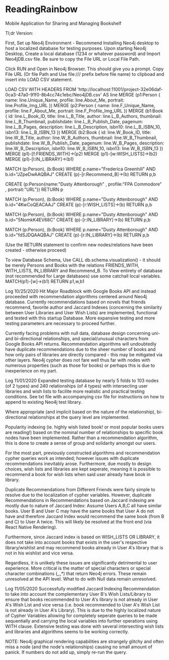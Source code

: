 # ReadingRainbow
Mobile Application for Sharing and Managing Bookshelf

Tl;dr Version:

First, Set up Neo4j Environment - Recommend Installing Neo4j desktop to host a localized database for testing purposes. 
Upon starting Neo4j Desktop, Create a local database (1234 or whatever password) and Import Neo4jDB.csv file. Be sure to copy the File URL or Local File Path.

Click RUN and Open in Neo4j Browser. This should give you a prompt. Copy File URL (Or file Path and Use file:/// prefix before file name) to clipboad and insert into LOAD CSV statement.

LOAD CSV WITH HEADERS FROM 'http://localhost:11001/project-32e06daf-0ca3-47a0-91f0-8b4cc74c1ebc/Neo4jDB.csv' AS line
MERGE (p1:Person { name: line.Unique_Name, profile: line.About_Me, portrait: line.Profile_Img_URL })
MERGE (p2:Person { name: line.F_Unique_Name, profile: line.F_About_Me, portrait: line.F_Profile_Img_URL })
MERGE (b1:Book { id: line.L_Book_ID, title: line.L_B_Title, author: line.L_B_Authors, thumbnail: line.L_B_Thumbnail, publishdate: line.L_B_Publish_Date, pagenum: line.L_B_Pages, description: line.L_B_Description, isbn10: line.L_B_ISBN_10, isbn13: line.L_B_ISBN_13 })
MERGE (b2:Book { id: line.W_Book_ID, title: line.W_B_Title, author: line.W_B_Authors, thumbnail: line.W_B_Thumbnail, publishdate: line.W_B_Publish_Date, pagenum: line.W_B_Pages, description: line.W_B_Description, isbn10: line.W_B_ISBN_10, isbn13: line.W_B_ISBN_13 })
MERGE (p1)-[f:FRIENDS_WITH]->(p2)
MERGE (p1)-[w:WISH_LISTS]->(b2)
MERGE (p1)-[l:IN_LIBRARY]->(b1)

MATCH (p:Person), (b:Book) WHERE p.name="Frederica Greenhill" AND b.id="JZpeDwAAQBAJ"
CREATE (p)-[r:Recommend_B]->(b)
RETURN p,b

CREATE (p:Person{name:"Dusty Attenborough" , profile:"FPA Commodore" , portrait:"URL"})
RETURN p

MATCH (p:Person), (b:Book) WHERE p.name="Dusty Attenborough" AND b.id="4KwCoQEACAAJ"
CREATE (p)-[r:WISH_LISTS]->(b)
RETURN p,b

MATCH (p:Person), (b:Book) WHERE p.name="Dusty Attenborough" AND b.id="5NomkK4EV68C"
CREATE (p)-[r:IN_LIBRARY]->(b)
RETURN p,b

MATCH (p:Person), (b:Book) WHERE p.name="Dusty Attenborough" AND b.id="fdSJDQAAQBAJ"
CREATE (p)-[r:IN_LIBRARY]->(b)
RETURN p,b

(Use the RETURN statement to confirm new nodes/relations have been created - otherwise proceed)

To view Database Schema, Use CALL db.schema.visualization() - it should be merely Persons and Books with the relations FRIENDS_WITH, WITH_LISTS, IN_LIBRARY and Recommend_B.
To View entirety of database (not recommended for Large databases) use some catchall local variables. 
MATCH(p1)-[w]->(b1)
RETURN p1,w,b1

Log 10/25/2020 
Hit Major Roadblock with Google Books API and instead proceeded with recommendation algorithms centered around Neo4j database. Currently recommendations based on novels that friends recommend, favorite author and Jaccard Indexes (concerning the similarity between User Libraries and User Wish Lists) are implemented, functional and tested with this startup Database. More expansive testing and more testing parameters are necessary to proceed further. 

Currently facing problems with null data, database design concerning uni- and bi-directional relationships, and special/unusual characters from Google Books API returns. Recommendation algorithms will undoubtedly have duplicate recommendations due to the sheer number of books and how only pairs of libraries are directly compared - this may be mitigated via other layers. Neo4j cypher does not fare well thus far with nodes with numerous properties (such as those for books) or perhaps this is due to inexperience on my part. 

Log 11/01/2020
Expanded testing database by nearly 5 folds to 103 nodes (of 2 types) and 240 relationships (of 4 types) with intersecting user libraries and wish lists to facilite more realistic and practical testing conditions. See txt file with accompanying csv file for instructions on how to append to existing Neo4j test library. 

Where appropriate (and implicit based on the nature of the relationship), bi-directional relationships at the query level are implemented. 

Popularity indexing (ie. highly wish listed book! or most popular books users are reading!) based on the nominal number of relationships to specific book nodes have been implemented. Rather than a recommendation algorithm, this is done to create a sense of group and solidarity amongst our users.

For the most part, previously constructed algorithms and recommendation cypher queries work as intended; however issues with duplicate recommendations inevitably arose. Furthermore, due mostly to design choices, wish lists and libraries are kept seperate, meaning it is possible to recommend a book for wish lists when said user already have book in library. 

Duplicate Recommendations from Different Friends were fairly simple to resolve due to the localization of cypher variables. 
However, duplicate Recommendations in Recommendations based on Jaccard indexing are mostly due to nature of Jaccard Index: Assume Users A,B,C all have similar books. User B and User C may have the same books that User A do not have and therefore Jaccard Index would recommend the same book (from B and C) to User A twice. This will likely be resolved at the front end (via React Native Rendering).

Furthermore, since Jaccard index is based on WISH_LISTS OR LIBRARY, it does not take into account books that exists in the user's respective library/wishlist and may recommend books already in User A's library that is not in his wishlist and vice versa.

Regardless, it is unlikely these issues are significantly detrimental to user experience.
More critical is the matter of special characters or special character combinations (*,\,*\,\*) that return Neo4j errors. These remain unresolved at the API level. What to do with Null data remain unresolved. 

Log 11/05/2020
Successfully modified Jaccard Indexing Recommendation to take into account the complementary User B's Wish Lists/Library to ensure that books recommended to User A's library is not already in User A's Wish List and vice versa (i.e. book recommended to User A's Wish List is not already in User A's Library). This is due to the highly localized nature of Cypher Variables allowing for completely seperate queries to be made sequentially and carrying the local variables into further operations using WITH clause. Extensive testing was done with several intersecting wish lists and libraries and algorithms seems to be working correctly. 

NOTE: Neo4j graphical rendering capabilities are strangely glitchy and often miss a node (and the node's relationships) causing no small amount of panick. If numbers do not add up, simply re-run the query. 
